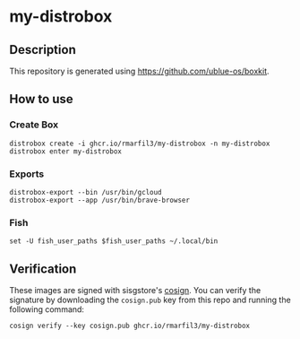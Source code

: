 # my-distrobox

## Description

This repository is generated using https://github.com/ublue-os/boxkit.

## How to use

### Create Box
    distrobox create -i ghcr.io/rmarfil3/my-distrobox -n my-distrobox
    distrobox enter my-distrobox

### Exports
    distrobox-export --bin /usr/bin/gcloud
    distrobox-export --app /usr/bin/brave-browser

### Fish
    set -U fish_user_paths $fish_user_paths ~/.local/bin

## Verification

These images are signed with sisgstore's [cosign](https://docs.sigstore.dev/cosign/overview/). You can verify the signature by downloading the `cosign.pub` key from this repo and running the following command:

    cosign verify --key cosign.pub ghcr.io/rmarfil3/my-distrobox
